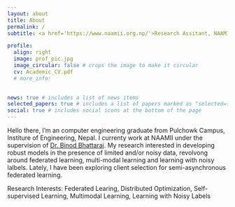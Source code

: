 ```yaml
---
layout: about
title: About
permalink: /
subtitle: <a href='https://www.naamii.org.np/'>Research Assitant, NAAMI</a>

profile:
  align: right
  image: prof_pic.jpg
  image_circular: false # crops the image to make it circular
  cv: Academic_CV.pdf
  # more_info: 
    

news: true # includes a list of news items
selected_papers: true # includes a list of papers marked as "selected={true}"
social: true # includes social icons at the bottom of the page
---
```



Hello there, I’m an computer engineering graduate from Pulchowk Campus, Institure of Engineering, Nepal. I currenty work at NAAMII under the supervision of [Dr. Binod Bhattarai](https://scholar.google.com/citations?user=PDEi58sAAAAJ). My research interested in developing robust models in the presence of limited and/or noisy data, revolvong around federated learning, multi-modal learning and learning with noisy lalbels.  Lately, I have been exploring client selection for semi-asynchronous federated learning. 

Research Interests: Federated Learing, Distributed Optimization, Self-supervised Learning, Multimodal Learning, Learning with Noisy Labels
